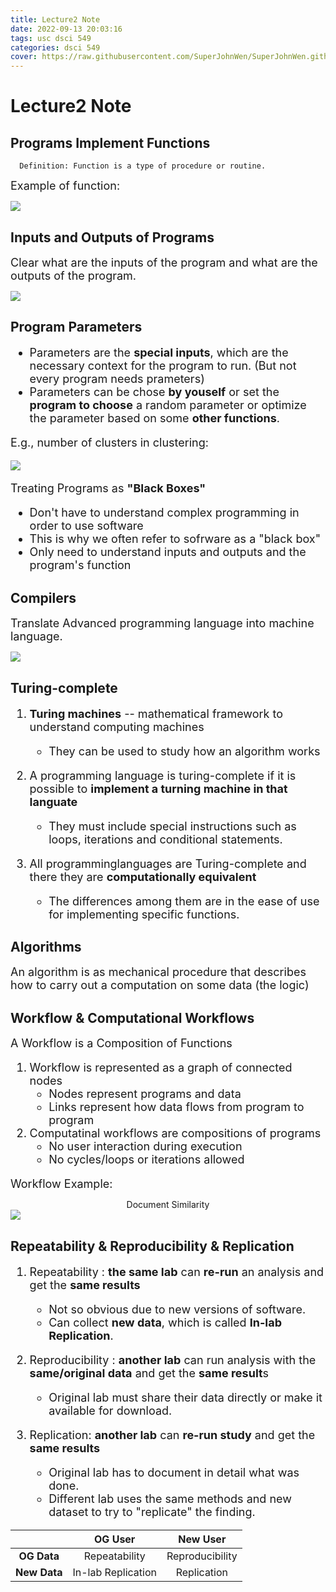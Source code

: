 ```yaml
---
title: Lecture2 Note
date: 2022-09-13 20:03:16
tags: usc dsci 549
categories: dsci 549
cover: https://raw.githubusercontent.com/SuperJohnWen/SuperJohnWen.github.io/master/img/dsci549.png
---
```

# Lecture2 Note

## Programs Implement Functions

      Definition: Function is a type of procedure or routine.

<font size=4>Example of function:</font>


<img src= "Lecture2-Note/function eg.png">



## Inputs and Outputs of Programs
<font size=4>Clear what are the inputs of the program and what are the outputs of the program.</font>


<img src="Lecture2-Note/I and O.png">


## Program Parameters
<font size=4>

   - Parameters are the **special inputs**, which are the necessary context for the program to run. (But not every program needs prameters)
   - Parameters can be chose **by youself** or set the **program to choose** a random parameter or optimize the parameter based on some **other functions**.
 
E.g., number of clusters in clustering:

</font>


<img src="Lecture2-Note/parameters.png">

<font size=4>

Treating Programs as **"Black Boxes"**
   - Don't have to understand complex programming in order to use software
   - This is why we often refer to sofrware as a "black box"
   - Only need to understand inputs and outputs and the program's function

</font>


## Compilers
<font size=4> Translate Advanced programming language into machine language.</font>

<img src="Lecture2-Note/Compilers.png">


## Turing-complete

<font size=4>

1. **Turing machines** -- mathematical framework to understand computing machines
   - They can be used to study how an algorithm works

2. A programming language is turing-complete if it is possible to **implement a turning machine in that languate**
   - They must include special instructions such as loops, iterations and conditional statements.

3. All programminglanguages are Turing-complete and there they are **computationally equivalent**
   - The differences among them are in the ease of use for implementing specific functions.

</font>

## Algorithms

<font size=4>An algorithm is as mechanical procedure that describes how to carry out a computation on some data (the logic)</font>

## Workflow & Computational Workflows
<font size=4>A Workflow is a Composition of Functions</font>

<font size=4>

1. Workflow is represented as a graph of connected nodes
   - Nodes represent programs and data
   - Links represent how data flows from program to program
2. Computatinal workflows are compositions of programs
   - No user interaction during execution
   - No cycles/loops or iterations allowed

</font>


<font size=4>Workflow Example:</font>
<center>Document Similarity</center>
<img src="Lecture2-Note/workflow.png">

## Repeatability & Reproducibility & Replication
<font size=4>

1. Repeatability : **the same lab** can **re-run** an analysis and get the **same results**
    - Not so obvious due to new versions of software.
    - Can collect **new data**, which is called **In-lab Replication**.

2. Reproducibility : **another lab** can run analysis with the **same/original data** and get the **same result**s
    - Original lab must share their data directly or make it available for download.
3. Replication: **another lab** can **re-run study** and get the **same results**
    - Original lab has to document in detail what was done.
    - Different lab uses the same methods and new dataset to try to "replicate" the finding.

</font>



<div class = "center">

|  |OG User| New User |
:-:|:-:| :-:|
| **OG Data** |Repeatability | Reproducibility|
|**New Data**| In-lab Replication | Replication|

</div>

  
